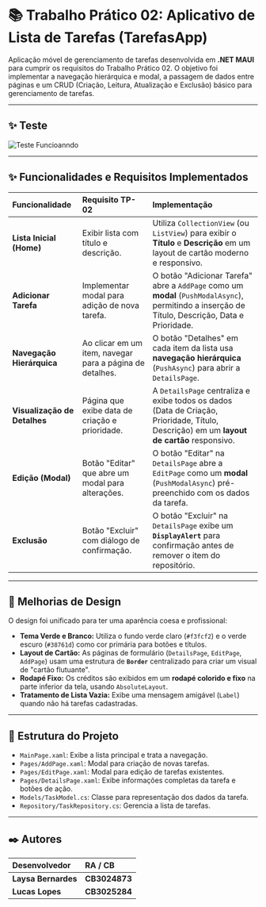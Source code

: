 # 📚 Trabalho Prático 02: Aplicativo de Lista de Tarefas (TarefasApp)

Aplicação móvel de gerenciamento de tarefas desenvolvida em **.NET MAUI** para cumprir os requisitos do Trabalho Prático 02. O objetivo foi implementar a navegação hierárquica e modal, a passagem de dados entre páginas e um CRUD (Criação, Leitura, Atualização e Exclusão) básico para gerenciamento de tarefas.

---
## ✨ Teste

![Teste Funcioanndo](./video.gif)

---

## ✨ Funcionalidades e Requisitos Implementados

| Funcionalidade | Requisito TP-02 | Implementação |
| :--- | :--- | :--- |
| **Lista Inicial (Home)** | Exibir lista com título e descrição. | Utiliza `CollectionView` (ou `ListView`) para exibir o **Título** e **Descrição** em um layout de cartão moderno e responsivo. |
| **Adicionar Tarefa** | Implementar modal para adição de nova tarefa. | O botão "Adicionar Tarefa" abre a `AddPage` como um **modal** (`PushModalAsync`), permitindo a inserção de Título, Descrição, Data e Prioridade. |
| **Navegação Hierárquica** | Ao clicar em um item, navegar para a página de detalhes. | O botão "Detalhes" em cada item da lista usa **navegação hierárquica** (`PushAsync`) para abrir a `DetailsPage`. |
| **Visualização de Detalhes** | Página que exibe data de criação e prioridade. | A `DetailsPage` centraliza e exibe todos os dados (Data de Criação, Prioridade, Título, Descrição) em um **layout de cartão** responsivo. |
| **Edição (Modal)** | Botão "Editar" que abre um modal para alterações. | O botão "Editar" na `DetailsPage` abre a `EditPage` como um **modal** (`PushModalAsync`) pré-preenchido com os dados da tarefa. |
| **Exclusão** | Botão "Excluir" com diálogo de confirmação. | O botão "Excluir" na `DetailsPage` exibe um **`DisplayAlert`** para confirmação antes de remover o item do repositório. |

---

## 🎨 Melhorias de Design

O design foi unificado para ter uma aparência coesa e profissional:

* **Tema Verde e Branco:** Utiliza o fundo verde claro (`#f3fcf2`) e o verde escuro (`#38761d`) como cor primária para botões e títulos.
* **Layout de Cartão:** As páginas de formulário (`DetailsPage`, `EditPage`, `AddPage`) usam uma estrutura de **`Border`** centralizado para criar um visual de "cartão flutuante".
* **Rodapé Fixo:** Os créditos são exibidos em um **rodapé colorido e fixo** na parte inferior da tela, usando `AbsoluteLayout`.
* **Tratamento de Lista Vazia:** Exibe uma mensagem amigável (`Label`) quando não há tarefas cadastradas.

---

## 📁 Estrutura do Projeto

* `MainPage.xaml`: Exibe a lista principal e trata a navegação.
* `Pages/AddPage.xaml`: Modal para criação de novas tarefas.
* `Pages/EditPage.xaml`: Modal para edição de tarefas existentes.
* `Pages/DetailsPage.xaml`: Exibe informações completas da tarefa e botões de ação.
* `Models/TaskModel.cs`: Classe para representação dos dados da tarefa.
* `Repository/TaskRepository.cs`: Gerencia a lista de tarefas.

---


## ✒️ Autores

| Desenvolvedor | RA / CB |
| :--- | :--- |
| **Laysa Bernardes** | **CB3024873** |
| **Lucas Lopes** | **CB3025284** |
